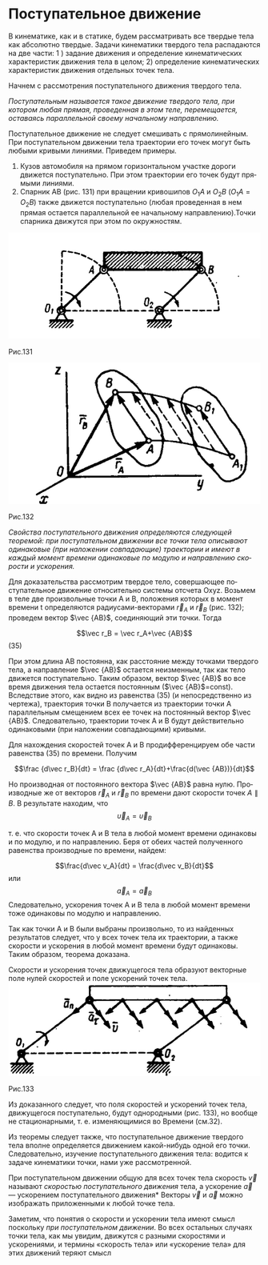 
# Поступательное движение
В кинематике, как и в статике, будем рассматривать все твердые
тела как абсолютно твердые. Задачи кинематики твердого тела рас­падаются на две части:
1 ) задание движения и определение кинематических характе­ристик движения тела в целом; 2) определение кинематических характеристик движения отдельных точек тела.

Начнем с рассмотрения поступательного движения твердого тела.

*Поступательным называется такое движение твердого тела, при котором любая прямая, проведенная в этом теле, перемещается, оставаясь параллельной своему начальному направлению.* 

Поступательное движение не следует смешивать с прямолиней­ным. При поступательном движении тела траектории его точек мо­гут быть любыми кривыми линиями. Приведем примеры.
1. Кузов автомобиля на прямом горизонтальном участке дороги движется поступательно. При этом траектории его точек будут пря­мыми линиями.
2. Спарник АВ (рис. 131) при вращении кривошипов $O_1A$ и $O_2B$ $(O_1A=O_2B)$ также движется поступательно (любая проведенная в нем прямая остается параллельной ее начальному направлению).Точки спарника движутся при этом по окружностям.

![](img/Z2_UCU2x5FI.jpg)

Рис.131

![](img/K5cTGWFfP6g.jpg)

Рис.132

*Свойства поступательного движения определяются следующей теоремой: при поступательном движении все точки тела описывают одинаковые (при наложении совпадающие) траектории и имеют в каждый момент времени одинаковые по модулю и направлению ско­рости и ускорения.* 

Для доказательства рассмотрим твердое тело, совершающее по­ступательное движение относительно системы отсчета Охуz.
Возьмем в теле две произвольные точки А и В, положения которых в момент времени t определяются радиусами-векторами $\vec r_А$ и $\vec r_В$ (рис. 132);
проведем вектор $\vec {АВ}$, соединяющий эти точки. Тогда 

$$\vec r_В = \vec r_А+\vec {АВ}$$(35)

При этом длина АВ постоянна, как расстояние между точками твердого тела, а направление $\vec {АВ}$ остается неизменным, так как тело движется поступательно. Таким образом, вектор $\vec {АВ}$ во все время движения тела остается постоянным ($\vec {АВ}$=const). Вследствие этого, как видно из равенства (35) (и непосредственно из чертежа), траектория точки В получается из траектории точки А параллель­ным смещением всех ее точек на постоянный вектор $\vec {АВ}$.
Следова­тельно, траектории точек А и В будут действительно одинаковыми (при наложении совпадающими) кривыми. 

Для нахождения скоростей точек А и В продифференцируем обе части равенства (35) по времени. Получим

$$\frac {d\vec r_B}{dt} = \frac {d\vec r_A}{dt}+\frac{d(\vec {AB})}{dt}$$ 

Но производная от постоянного вектора $\vec {АВ}$ равна нулю. Про­изводные же от векторов $\vec r_A$ и $\vec r_В$ по времени дают скорости точек $А \parallel В$.
В результате находим, что
$$ \vec\upsilon_A=\vec\upsilon_B$$

т. е. что скорости точек А и В тела в любой момент времени оди­наковы и по модулю, и по направлению. Беря от обеих частей полученного равенства производные по времени, найдем:

$$\frac{d\vec v_A}{dt} = \frac{d\vec v_B}{dt}$$
или
$$\vec a_A=\vec a_B$$
Следовательно, ускорения точек А и В тела в любой момент времени тоже одинаковы по модулю и направлению. 

Так как точки А и В были выбраны произвольно, то из найден­ных результатов следует, что у всех точек тела их траектории, а также скорости и ускоре­ния в любой момент време­ни будут одинаковы. Таким образом, теорема доказана. 

Скорости и ускорения точек движущегося тела образуют векторные поле нулей скоростей и поле ускорений точек тела. 
![](img/fUDElUWkYU0.jpg)

Рис.133

Из доказанного следует, что поля скоростей и ускорений точек
тела, движущегося поступательно, будут однородными (рис. 133), но вообще не стационарными, т. е. изменяющимися во Времени (см.32). 

Из теоремы следует также, что поступательное движение твердого тела вполне определяется движением какой-нибудь одной его точки. Следовательно, изучение поступательного движения тела: водится к задаче кинематики точки, нами уже рассмотренной.

При поступательном движении общую для всех точек тела ско­рость $\vec v$ называют *скоростью поступательного движения* тела, а ускорение $\vec а$ — ускорением поступательного движения* Векторы $\vec v$ и $\vec а$ можно изображать приложенными к любой точке тела.

Заметим, что понятия о скорости и ускорении тела имеют смысл поскольку *при поступательном движении*. Во всех остальных случаях точки тела, как мы увидим, движутся с разными скоростями и ускорениями, и термины «скорость тела» или «ускорение тела» для этих движений теряют смысл
